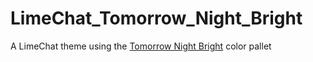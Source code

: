 LimeChat_Tomorrow_Night_Bright
==============================

A LimeChat theme using the [Tomorrow Night Bright](https://github.com/chriskempson/tomorrow-theme) color pallet